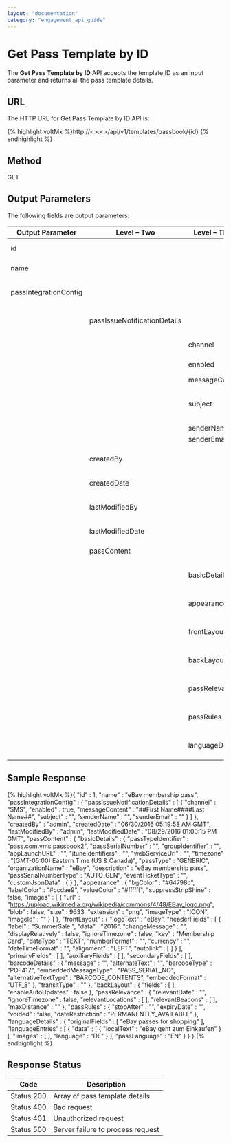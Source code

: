 ```yaml
---
layout: "documentation"
category: "engagement_api_guide"
---
```


# Get Pass Template by ID

The **Get Pass Template by ID** API accepts the template ID as an input parameter and returns all the pass template details.

## URL

The HTTP URL for Get Pass Template by ID API is:

{% highlight voltMx %}http://<<host>>:<<port>>/api/v1/templates/passbook/{id}
{% endhighlight %}

## Method

GET

## Output Parameters

The following fields are output parameters:

| Output Parameter      | Level – Two                  | Level – Three   | Type    | Description                                                                                      |
| --------------------- | ---------------------------- | --------------- | ------- | ------------------------------------------------------------------------------------------------ |
| id                    |                              |                 | long    | Unique pass ID assigned to a pass template                                                       |
| name                  |                              |                 | string  | The unique name assigned to a pass template                                                      |
| passIntegrationConfig |                              |                 |         | An array of passIntegrationConfig objects                                                        |
|                       | passIssueNotificationDetails |                 |         | An array of passIssueNotificationDetails objects                                                 |
|                       |                              | channel         | string  | Channel type as push , SMS or email                                                              |
|                       |                              | enabled         | boolean | If channel type is enabled or not                                                                |
|                       |                              | messageContent  | string  | Message description                                                                              |
|                       |                              | subject         | string  | Subject of the pass template. The subject convey the essence of the pass template                |
|                       |                              | senderName      | string  | Name of the sender                                                                               |
|                       |                              | senderEmail     | string  | Email ID of the sender                                                                           |
|                       | createdBy                    |                 | string  | A user name that shows who created the pass template                                             |
|                       | createdDate                  |                 | string  | Date on which the pass template is created                                                       |
|                       | lastModifiedBy               |                 | string  | User name showing who last modified the pass template                                            |
|                       | lastModifiedDate             |                 | string  | Date the pass template was last modified                                                         |
|                       | passContent                  |                 |         | An array of passContent objects                                                                  |
|                       |                              | basicDetails    |         | An array of basicDetails objects. For more details, [see](Pass_Template.html#passtemplates)      |
|                       |                              | appearance      |         | An array of appearance objects. For more details, [see](Pass_Template.html#appearance)           |
|                       |                              | frontLayout     |         | An array of frontLayout objects. For more details, [see](Pass_Template.html#frontLayout)         |
|                       |                              | backLayout      |         | An array of backLayout objects. For more details, [see](Pass_Template.html#backLayout)           |
|                       |                              | passRelevance   |         | An array of passRelevance objects. For more details, [see](Pass_Template.html#passRelevance)     |
|                       |                              | passRules       |         | An array of passRules objects. For more details, [see](Pass_Template.html#passRules)             |
|                       |                              | languageDetails |         | An array of languageDetails objects. For more details, [see](Pass_Template.html#languageDetails) |

## Sample Response

{% highlight voltMx %}{
"id" : 1,
"name" : "eBay membership pass",
"passIntegrationConfig" : {
"passIssueNotificationDetails" : [ {
"channel" : "SMS",
"enabled" : true,
"messageContent" : "##First Name####Last Name##",
"subject" : "",
"senderName" : "",
"senderEmail" : ""
} ]
},
"createdBy" : "admin",
"createdDate" : "06/30/2016 05:19:58 AM GMT",
"lastModifiedBy" : "admin",
"lastModifiedDate" : "08/29/2016 01:00:15 PM GMT",
"passContent" : {
"basicDetails" : {
"passTypeIdentifier" : "pass.com.vms.passbook2",
"passSerialNumber" : "",
"groupIdentifier" : "",
"appLaunchURL" : "",
"ituneIdentifiers" : "",
"webServiceUrl" : "",
"timezone" : "(GMT-05:00) Eastern Time (US & Canada)",
"passType" : "GENERIC",
"organizationName" : "eBay",
"description" : "eBay membership pass",
"passSerialNumberType" : "AUTO_GEN",
"eventTicketType" : "",
"customJsonData" : { }
},
"appearance" : {
"bgColor" : "#64798c",
"labelColor" : "#ccdae9",
"valueColor" : "#ffffff",
"suppressStripShine" : false,
"images" : [ {
"url" : "https://upload.wikimedia.org/wikipedia/commons/4/48/EBay_logo.png",
"blob" : false,
"size" : 9633,
"extension" : "png",
"imageType" : "ICON",
"imageId" : ""
} ]
},
"frontLayout" : {
"logoText" : "eBay",
"headerFields" : [ {
"label" : "SummerSale ",
"data" : "2016",
"changeMessage" : "",
"displayRelatively" : false,
"ignoreTimezone" : false,
"key" : "Membership Card",
"dataType" : "TEXT",
"numberFormat" : "",
"currency" : "",
"dateTimeFormat" : "",
"alignment" : "LEFT",
"autolink" : [ ]
} ],
"primaryFields" : [ ],
"auxiliaryFields" : [ ],
"secondaryFields" : [ ],
"barcodeDetails" : {
"message" : "",
"alternateText" : "",
"barcodeType" : "PDF417",
"embeddedMessageType" : "PASS_SERIAL_NO",
"alternativeTextType" : "BARCODE_CONTENTS",
"embeddedFormat" : "UTF_8"
},
"transitType" : ""
},
"backLayout" : {
"fields" : [ ],
"enableAutoUpdates" : false
},
"passRelevance" : {
"relevantDate" : "",
"ignoreTimezone" : false,
"relevantLocations" : [ ],
"relevantBeacons" : [ ],
"maxDistance" : ""
},
"passRules" : {
"stopAfter" : "",
"expiryDate" : "",
"voided" : false,
"dateRestriction" : "PERMANENTLY_AVAILABLE"
},
"languageDetails" : {
"originalFields" : [ "eBay passes for shopping" ],
"languageEntries" : [ {
"data" : [ {
"localText" : "eBay geht zum Einkaufen"
} ],
"images" : [ ],
"language" : "DE"
} ],
"passLanguage" : "EN"
}
}
}
{% endhighlight %}

## Response Status

| Code       | Description                       |
| ---------- | --------------------------------- |
| Status 200 | Array of pass template details    |
| Status 400 | Bad request                       |
| Status 401 | Unauthorized request              |
| Status 500 | Server failure to process request |
